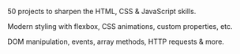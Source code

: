 50 projects to sharpen the HTML, CSS & JavaScript skills.

Modern styling with flexbox, CSS animations, custom properties, etc.

DOM manipulation, events, array methods, HTTP requests & more.

